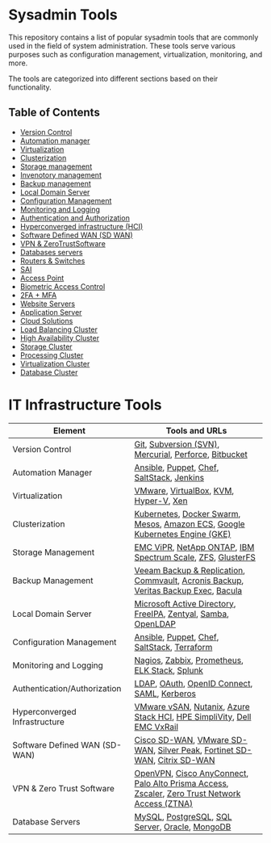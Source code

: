 # Sysadmin Tools

This repository contains a list of popular sysadmin tools that are commonly used in the field of system administration. These tools serve various purposes such as configuration management, virtualization, monitoring, and more.

The tools are categorized into different sections based on their functionality.

## Table of Contents

- [Version Control](#)
- [Automation manager](#)
- [Virtualization](#)
- [Clusterization](#)
- [Storage management](#)
- [Invenotory management](#)
- [Backup management](#)
- [Local Domain Server](#)
- [Configuration Management](#)
- [Monitoring and Logging](#)
- [Authentication and Authorization](#)
- [Hyperconverged infrastructure (HCI)](#)
- [Software Defined WAN (SD WAN)](#)
- [VPN & ZeroTrustSoftware](#)
- [Databases servers](#)
- [Routers & Switches](#)
- [SAI](#)
- [Access Point](#)
- [Biometric Access Control](#)
- [2FA + MFA](#)
- [Website Servers](#)
- [Application Server](#)
- [Cloud Solutions](#)
- [Load Balancing Cluster](#)
- [High Availability Cluster](#)
- [Storage Cluster](#)
- [Processing Cluster](#)
- [Virtualization Cluster](#)
- [Database Cluster](#)




# IT Infrastructure Tools

| Element                  | Tools and URLs                                                              |
|--------------------------|------------------------------------------------------------------------------|
| Version Control          | [Git](https://git-scm.com/), [Subversion (SVN)](https://subversion.apache.org/), [Mercurial](https://www.mercurial-scm.org/), [Perforce](https://www.perforce.com/), [Bitbucket](https://bitbucket.org/) |
| Automation Manager       | [Ansible](https://www.ansible.com/), [Puppet](https://puppet.com/), [Chef](https://www.chef.io/), [SaltStack](https://www.saltstack.com/), [Jenkins](https://www.jenkins.io/) |
| Virtualization           | [VMware](https://www.vmware.com/), [VirtualBox](https://www.virtualbox.org/), [KVM](https://www.linux-kvm.org/), [Hyper-V](https://www.microsoft.com/en-us/cloud-platform/server-virtualization), [Xen](https://xenproject.org/) |
| Clusterization           | [Kubernetes](https://kubernetes.io/), [Docker Swarm](https://docs.docker.com/engine/swarm/), [Mesos](https://mesos.apache.org/), [Amazon ECS](https://aws.amazon.com/ecs/), [Google Kubernetes Engine (GKE)](https://cloud.google.com/kubernetes-engine) |
| Storage Management       | [EMC ViPR](https://www.dellemc.com/en-us/storage/vipr-controller.htm), [NetApp ONTAP](https://www.netapp.com/), [IBM Spectrum Scale](https://www.ibm.com/cloud/spectrum-scale), [ZFS](https://zfsonlinux.org/), [GlusterFS](https://www.gluster.org/) |
| Backup Management        | [Veeam Backup & Replication](https://www.veeam.com/), [Commvault](https://www.commvault.com/), [Acronis Backup](https://www.acronis.com/), [Veritas Backup Exec](https://www.veritas.com/backup-exec.html), [Bacula](https://www.bacula.org/) |
| Local Domain Server      | [Microsoft Active Directory](https://www.microsoft.com/en-us/cloud-platform/active-directory), [FreeIPA](https://www.freeipa.org/), [Zentyal](https://zentyal.com/), [Samba](https://www.samba.org/), [OpenLDAP](https://www.openldap.org/) |
| Configuration Management | [Ansible](https://www.ansible.com/), [Puppet](https://puppet.com/), [Chef](https://www.chef.io/), [SaltStack](https://www.saltstack.com/), [Terraform](https://www.terraform.io/) |
| Monitoring and Logging   | [Nagios](https://www.nagios.org/), [Zabbix](https://www.zabbix.com/), [Prometheus](https://prometheus.io/), [ELK Stack](https://www.elastic.co/what-is/elk-stack), [Splunk](https://www.splunk.com/) |
| Authentication/Authorization | [LDAP](https://ldap.com/), [OAuth](https://oauth.net/), [OpenID Connect](https://openid.net/connect/), [SAML](https://saml.xml.org/), [Kerberos](https://web.mit.edu/kerberos/) |
| Hyperconverged Infrastructure | [VMware vSAN](https://www.vmware.com/products/vsan.html), [Nutanix](https://www.nutanix.com/), [Azure Stack HCI](https://azure.microsoft.com/en-us/overview/azure-stack/hci/), [HPE SimpliVity](https://www.hpe.com/us/en/integrated-systems/simplivity.html), [Dell EMC VxRail](https://www.dellemc.com/en-us/converged-infrastructure/vxrail/index.htm) |
| Software Defined WAN (SD-WAN) | [Cisco SD-WAN](https://www.cisco.com/c/en/us/solutions/enterprise-networks/sd-wan/what-is-sd-wan.html), [VMware SD-WAN](https://www.vmware.com/products/sd-wan-by-velocloud.html), [Silver Peak](https://www.silver-peak.com/), [Fortinet SD-WAN](https://www.fortinet.com/products/sd-wan.html), [Citrix SD-WAN](https://www.citrix.com/en-in/networking/sd-wan.html) |
| VPN & Zero Trust Software | [OpenVPN](https://openvpn.net/), [Cisco AnyConnect](https://www.cisco.com/c/en/us/products/security/anyconnect-secure-mobility-client/index.html), [Palo Alto Prisma Access](https://www.paloaltonetworks.com/prisma/access), [Zscaler](https://www.zscaler.com/), [Zero Trust Network Access (ZTNA)](https://www.cyberark.com/solutions/application-access-manager/zero-trust) |
| Database Servers         | [MySQL](https://www.mysql.com/), [PostgreSQL](https://www.postgresql.org/), [SQL Server](https://www.microsoft.com/en-us/sql-server), [Oracle](https://www.oracle.com/database/), [MongoDB](https://www.mongodb.com/) |


